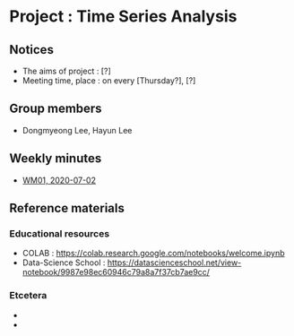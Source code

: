 # Project : Time Series Analysis
## Notices
- The aims of project : [?]
- Meeting time, place : on every [Thursday?], [?]


## Group members
- Dongmyeong Lee, Hayun Lee

## Weekly minutes
- <a href="https://github.com/ailever/project_time_series_analysis/blob/master/weekly_minutes/week01.md">WM01, 2020-07-02</a>

## Reference materials
### Educational resources
- COLAB : https://colab.research.google.com/notebooks/welcome.ipynb
- Data-Science School : https://datascienceschool.net/view-notebook/9987e98ec60946c79a8a7f37cb7ae9cc/

### Etcetera
-
-
